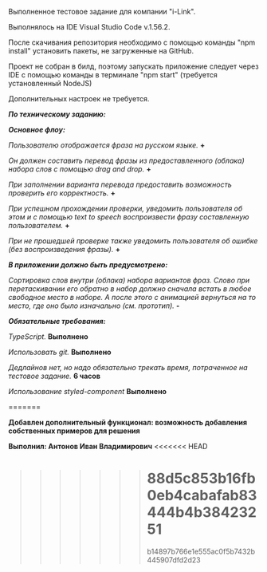 Выполненное тестовое задание для компании "i-Link".

Выполнялось на IDE Visual Studio Code v.1.56.2.

После скачивания репозитория необходимо с помощью команды "npm install" установить пакеты, не загруженные на GitHub.

Проект не собран в билд, поэтому запускать приложение следует через IDE с помощью команды в терминале "npm start" (требуется установленный NodeJS)

Дополнительных настроек не требуется.

_**По техническому заданию:**_

**_Основное флоу:_**

_Пользователю отображается фраза на русском языке._ **+**

_Он должен составить перевод фразы из предоставленного (облака) набора слов с помощью drag and drop._ **+**

_При заполнении варианта перевода предоставить возможность проверить его корректность._ **+**

_При успешном прохождении проверки, уведомить пользователя об этом и с помощью text to speech воспроизвести фразу составленную пользователем._ **+**

_При не прошедшей проверке также уведомить пользователя об ошибке (без воспроизведения фразы)._ **+**

_**В приложении должно быть предусмотрено:**_

_Сортировка слов внутри (облака) набора вариантов фраз. Слово при перетаскивании его обратно в набор должно сначала встать в любое свободное место в наборе. А после этого с анимацией вернуться на то место, где оно было изначально (см. прототип)._ **-**

_**Обязательные требования:**_

_TypeScript._ **Выполнено**

_Использовать git._ **Выполнено**

_Дедлайнов нет, но надо обязательно трекать время, потраченное на тестовое задание._ **6 часов**

_Использование styled-component_ **Выполнено**

=======

**Добавлен дополнительный функционал: возможность добавления собственных примеров для решения**

**Выполнил: Антонов Иван Владимирович**
<<<<<<< HEAD

> > > > > > > # 88d5c853b16fb0eb4cabafab83444b4b38423251
> > > > > > >
> > > > > > > b14897b766e1e555ac0f5b7432b445907dfd2d23
